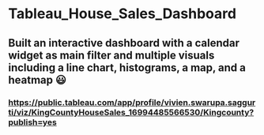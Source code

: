 # Tableau_House_Sales_Dashboard
## Built an interactive dashboard with a calendar widget as main filter and multiple visuals including a line chart, histograms, a map, and a heatmap 😃
### https://public.tableau.com/app/profile/vivien.swarupa.saggurti/viz/KingCountyHouseSales_16994485566530/Kingcounty?publish=yes
